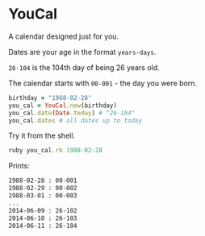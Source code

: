 # YouCal

A calendar designed just for you.

Dates are your age in the format `years-days`.

`26-104` is the 104th day of being 26 years old.

The calendar starts with `00-001` - the day you were born.

```ruby
birthday = "1988-02-28"
you_cal = YouCal.new(birthday)
you_cal.date(Date.today) # "26-104"
you_cal.dates # all dates up to today
```

Try it from the shell.

```ruby
ruby you_cal.rb 1988-02-28
```

Prints:

```sh
1988-02-28 : 00-001
1988-02-29 : 00-002
1988-03-01 : 00-003
...
2014-06-09 : 26-102
2014-06-10 : 26-103
2014-06-11 : 26-104
```

